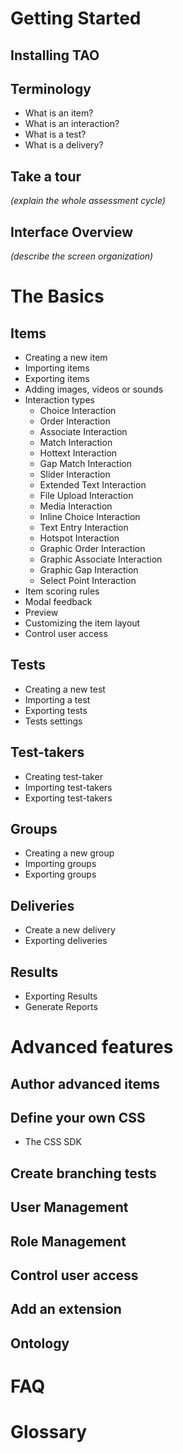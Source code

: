# Getting Started

## Installing TAO

## Terminology 

* What is an item?
* What is an interaction?
* What is a test?
* What is a delivery?

## Take a tour 

*(explain the whole assessment cycle)*
 
## Interface Overview 

*(describe the screen organization)*

# The Basics 

## Items

* Creating a new item
* Importing items
* Exporting items
* Adding images, videos or sounds
* Interaction types
    * Choice Interaction
    * Order Interaction
    * Associate Interaction
    * Match Interaction
    * Hottext Interaction
    * Gap Match Interaction
    * Slider Interaction
    * Extended Text Interaction
    * File Upload Interaction
    * Media Interaction
    * Inline Choice Interaction
    * Text Entry Interaction
    * Hotspot Interaction
    * Graphic Order Interaction
    * Graphic Associate Interaction
    * Graphic Gap Interaction
    * Select Point Interaction
* Item scoring rules
* Modal feedback
* Preview
* Customizing the item layout
* Control user access

## Tests

* Creating a new test
* Importing a test
* Exporting tests
* Tests settings

## Test-takers

* Creating test-taker
* Importing test-takers
* Exporting test-takers

## Groups

* Creating a new group
* Importing groups
* Exporting groups

## Deliveries

* Create a new delivery
* Exporting deliveries

## Results

* Exporting Results
* Generate Reports

# Advanced features

## Author advanced items

## Define your own CSS
* The CSS SDK

## Create branching tests

## User Management

## Role Management

## Control user access

## Add an extension

## Ontology

# FAQ

# Glossary
